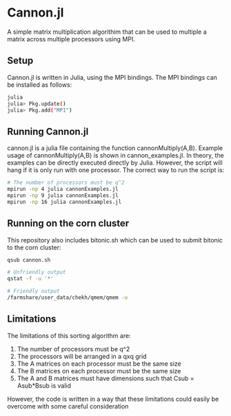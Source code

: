 # Cannon.jl

A simple matrix multiplication algorithim that can be used to multiple
a matrix across multiple processors using MPI.

## Setup
Cannon.jl is written in Julia, using the MPI bindings. The MPI 
bindings can be installed as follows:

```sh
julia
julia> Pkg.update()
julia> Pkg.add("MPI")
```


## Running Cannon.jl

cannon.jl is a julia file containing the function cannonMultiply(A,B).
Example usage of cannonMultiply(A,B) is shown in cannon_examples.jl. In theory, the examples can be directly executed directly by Julia. However, the script will hang if it is only run with one processor. The correct
way to run the script is: 

```sh
# The number of processors must be q^2
mpirun -np 4 julia cannonExamples.jl
mpirun -np 9 julia cannonExamples.jl
mpirun -np 16 julia cannonExamples.jl
```

## Running on the corn cluster
This repository also includes bitonic.sh which can be used to
submit bitonic to the corn cluster:

```sh
qsub cannon.sh

# Unfriendly output
qstat -f -u '*'

# Friendly output
/farmshare/user_data/chekh/qmem/qmem -u 
```

## Limitations
The limitations of this sorting algorithm are:
 1. The number of processors must be q^2
 2. The processors will be arranged in a qxq grid
 3. The A matrices on each processor must be the same size
 4. The B matrices on each processor must be the same size
 5. The A and B matrices must have dimensions such that Csub = Asub*Bsub is valid

However, the code is written in a way that these limitations could easily
be overcome with some careful consideration